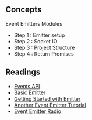 ## Concepts
Event Emitters
Modules

- Step 1 : Emitter setup
- Step 2 : Socket IO
- Step 3 : Project Structure
- Step 4 : Return Promises


## Readings
- [Events API](https://nodejs.org/api/events.html)
- [Basic Emitter](https://droidhat.com/using-events-event-emitter-in-node-js)
- [Getting Started with Emitter](https://codequs.com/p/rkMJ80-F/getting-started-eventemitters-in-nodejs/)
- [Another Event Emitter Tutorial](https://coligo.io/nodejs-event-emitter/)
- [Event Emitter Radio](https://www.hacksparrow.com/node-js-eventemitter-tutorial.html)